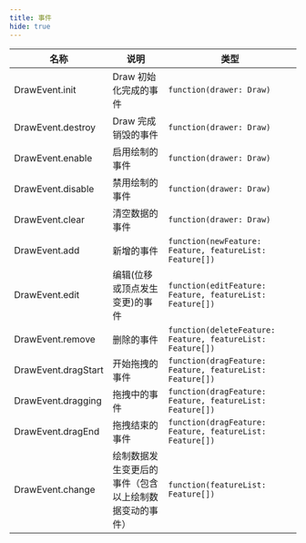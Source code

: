 ```yaml
---
title: 事件
hide: true
---
```


| 名称                | 说明                                                   | 类型                                                       |
| ------------------- | ------------------------------------------------------ | ---------------------------------------------------------- |
| DrawEvent.init      | Draw 初始化完成的事件                                  | `function(drawer: Draw)`                                   |
| DrawEvent.destroy   | Draw 完成销毁的事件                                    | `function(drawer: Draw)`                                   |
| DrawEvent.enable    | 启用绘制的事件                                         | `function(drawer: Draw)`                                   |
| DrawEvent.disable   | 禁用绘制的事件                                         | `function(drawer: Draw)`                                   |
| DrawEvent.clear     | 清空数据的事件                                         | `function(drawer: Draw)`                                   |
| DrawEvent.add       | 新增的事件                                             | `function(newFeature: Feature, featureList: Feature[])`    |
| DrawEvent.edit      | 编辑(位移或顶点发生变更)的事件                         | `function(editFeature: Feature, featureList: Feature[])`   |
| DrawEvent.remove    | 删除的事件                                             | `function(deleteFeature: Feature, featureList: Feature[])` |
| DrawEvent.dragStart | 开始拖拽的事件                                         | `function(dragFeature: Feature, featureList: Feature[])`   |
| DrawEvent.dragging  | 拖拽中的事件                                           | `function(dragFeature: Feature, featureList: Feature[])`   |
| DrawEvent.dragEnd   | 拖拽结束的事件                                         | `function(dragFeature: Feature, featureList: Feature[])`   |
| DrawEvent.change    | 绘制数据发生变更后的事件（包含以上绘制数据变动的事件） | `function(featureList: Feature[])`                         |
